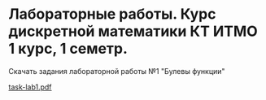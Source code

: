 # Лабораторные работы. Курс дискретной математики КТ ИТМО 1 курс, 1 семетр.

  Скачать задания лабораторной работы №1 "Булевы функции"

[task-lab1.pdf](https://github.com/tghsd/DM-first_term-labs-solutions-ITMO/files/7642830/task-lab1.pdf)
